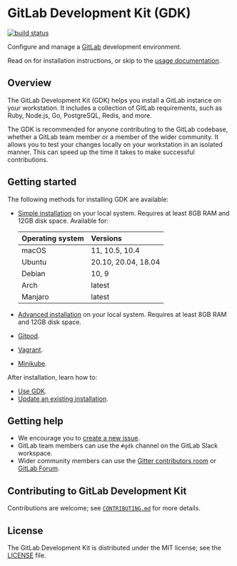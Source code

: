 # GitLab Development Kit (GDK)

[![build status](https://gitlab.com/gitlab-org/gitlab-development-kit/badges/main/pipeline.svg)](https://gitlab.com/gitlab-org/gitlab-development-kit/pipelines)

Configure and manage a [GitLab](https://about.gitlab.com) development
environment.

Read on for installation instructions, or skip to the
[usage documentation](doc/howto/index.md).

## Overview

The GitLab Development Kit (GDK) helps you install a GitLab instance on your
workstation. It includes a collection of GitLab requirements, such as Ruby,
Node.js, Go, PostgreSQL, Redis, and more.

The GDK is recommended for anyone contributing to the GitLab codebase, whether a
GitLab team member or a member of the wider community. It allows you to test
your changes locally on your workstation in an isolated manner. This can speed
up the time it takes to make successful contributions.

## Getting started

The following methods for installing GDK are available:

- [Simple installation](doc/index.md) on your local system. Requires at least
  8GB RAM and 12GB disk space. Available for:

  | Operating system | Versions            |
  |:-----------------|:--------------------|
  | macOS            | 11, 10.5, 10.4      |
  | Ubuntu           | 20.10, 20.04, 18.04 |
  | Debian           | 10, 9               |
  | Arch             | latest              |
  | Manjaro          | latest              |
  
- [Advanced installation](doc/advanced.md) on your local system. Requires at least
  8GB RAM and 12GB disk space.
- [Gitpod](doc/howto/gitpod.md).
- [Vagrant](doc/howto/vagrant.md).
- [Minikube](doc/howto/kubernetes/minikube.md).

After installation, learn how to:

- [Use GDK](doc/howto/index.md).
- [Update an existing installation](doc/index.md#update-gdk).

## Getting help

- We encourage you to [create a new issue](https://gitlab.com/gitlab-org/gitlab-development-kit/-/issues/new).
- GitLab team members can use the `#gdk` channel on the GitLab Slack workspace.
- Wider community members can use the [Gitter contributors room](https://gitter.im/gitlab/contributors)
  or [GitLab Forum](https://forum.gitlab.com/c/community/community-contributions/15).

## Contributing to GitLab Development Kit

Contributions are welcome; see [`CONTRIBUTING.md`](CONTRIBUTING.md)
for more details.

## License

The GitLab Development Kit is distributed under the MIT license; see the
[LICENSE](LICENSE) file.
